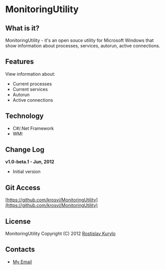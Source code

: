 MonitoringUtility
======================================================

What is it?
------------------------------------------------------
MonitoringUtility - it's an open souce utility for Microsoft Windows that show information about processes, services, autorun, active connections.

Features
------------------------------------------------------
View information about:

* Current processes
* Current services
* Autorun
* Active connections

Technology
------------------------------------------------------
* C#/.Net Framework
* WMI

Change Log
------------------------------------------------------
**v1.0-beta.1 - Jun, 2012**
* Initial version

Git Access
------------------------------------------------------
[https://github.com/krosvi/MonitoringUtility](https://github.com/krosvi/MonitoringUtility)

License
------------------------------------------------------
MonitoringUtility
Copyright (C) 2012 [Rostislav Kurylo](http://github.com/krosvi)

Contacts
-----------------------------------------------------
* [My Email](mailto:rostislav.k@hotmail.com)
